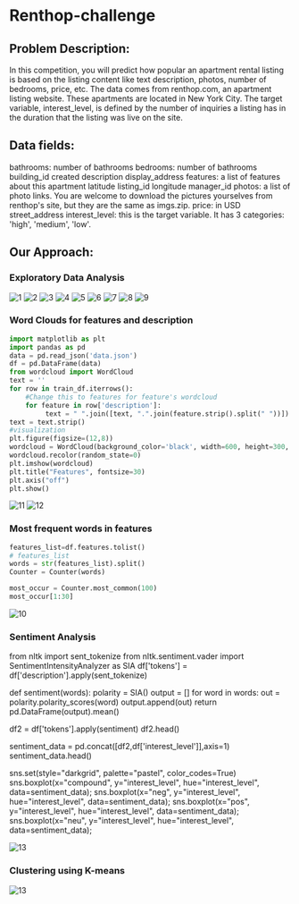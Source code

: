 # Renthop-challenge
## Problem Description: 
In this competition, you will predict how popular an apartment rental listing is based on the listing content like text description, photos, number of bedrooms, price, etc. The data comes from renthop.com, an apartment listing website. These apartments are located in New York City. The target variable, interest_level, is defined by the number of inquiries a listing has in the duration that the listing was live on the site.

## Data fields:
bathrooms: number of bathrooms bedrooms: number of bathrooms building_id created description display_address features: a list of features about this apartment latitude listing_id longitude manager_id photos: a list of photo links. You are welcome to download the pictures yourselves from renthop's site, but they are the same as imgs.zip. price: in USD street_address interest_level: this is the target variable. It has 3 categories: 'high', 'medium', 'low'.

## Our Approach:

### Exploratory Data Analysis

![1](https://github.com/akshaygade/Renthop-/blob/master/images/1.png)
![2](https://github.com/akshaygade/Renthop-/blob/master/images/2.png)
![3](https://github.com/akshaygade/Renthop-/blob/master/images/3.png)
![4](https://github.com/akshaygade/Renthop-/blob/master/images/4.png)
![5](https://github.com/akshaygade/Renthop-/blob/master/images/5.png)
![6](https://github.com/akshaygade/Renthop-/blob/master/images/6.png)
![7](https://github.com/akshaygade/Renthop-/blob/master/images/7.png)
![8](https://github.com/akshaygade/Renthop-/blob/master/images/8.png)
![9](https://github.com/akshaygade/Renthop-/blob/master/images/9.png)

### Word Clouds for features and description

```python
import matplotlib as plt
import pandas as pd
data = pd.read_json('data.json')
df = pd.DataFrame(data)
from wordcloud import WordCloud
text = ''
for row in train_df.iterrows():
    #Change this to features for feature's wordcloud
    for feature in row['description']:
         text = " ".join([text, ".".join(feature.strip().split(" "))])
text = text.strip()
#visualization
plt.figure(figsize=(12,8))
wordcloud = WordCloud(background_color='black', width=600, height=300, max_font_size=60, max_words=30).generate(text)
wordcloud.recolor(random_state=0)
plt.imshow(wordcloud)
plt.title("Features", fontsize=30)
plt.axis("off")
plt.show()
```
![11](https://github.com/akshaygade/Renthop-/blob/master/images/11.png)
![12](https://github.com/akshaygade/Renthop-/blob/master/images/12.png)

### Most frequent words in features
```python
features_list=df.features.tolist()
# features_list
words = str(features_list).split()
Counter = Counter(words)

most_occur = Counter.most_common(100)
most_occur[1:30]

```
![10](https://github.com/akshaygade/Renthop-/blob/master/images/10.png)


### Sentiment Analysis
from nltk import sent_tokenize
from nltk.sentiment.vader import SentimentIntensityAnalyzer as SIA
df['tokens'] = df['description'].apply(sent_tokenize)


def sentiment(words):
    polarity = SIA()
    output = []
    for word in words:
        out = polarity.polarity_scores(word)
        output.append(out)
    return pd.DataFrame(output).mean()
    
df2 = df['tokens'].apply(sentiment)
df2.head()

sentiment_data = pd.concat([df2,df['interest_level']],axis=1)
sentiment_data.head()

sns.set(style="darkgrid", palette="pastel", color_codes=True)
sns.boxplot(x="compound", y="interest_level", hue="interest_level", data=sentiment_data);
sns.boxplot(x="neg", y="interest_level", hue="interest_level", data=sentiment_data);
sns.boxplot(x="pos", y="interest_level", hue="interest_level", data=sentiment_data);
sns.boxplot(x="neu", y="interest_level", hue="interest_level", data=sentiment_data);

![13](https://github.com/akshaygade/Renthop-/blob/master/images/13.png)


### Clustering using K-means

![13](https://github.com/akshaygade/Renthop-/blob/master/images/13.png)





